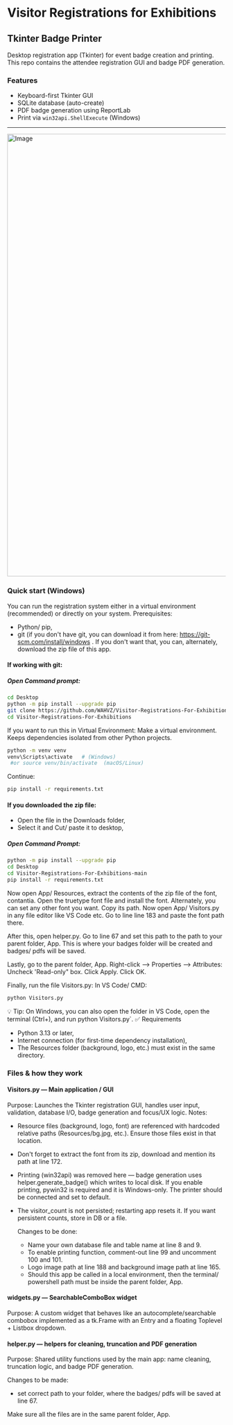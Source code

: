 # Visitor Registrations for Exhibitions

## Tkinter Badge Printer

Desktop registration app (Tkinter) for event badge creation and printing.
This repo contains the attendee registration GUI and badge PDF generation.

### Features
- Keyboard-first Tkinter GUI
- SQLite database (auto-create)
- PDF badge generation using ReportLab
- Print via `win32api.ShellExecute` (Windows)
  
---

<img width="1919" height="1019" alt="Image" src="https://github.com/user-attachments/assets/ad297ad9-a433-4bc5-bd06-8aeb746830dc" />

### Quick start (Windows)

You can run the registration system either in a virtual environment (recommended) or directly on your system.
Prerequisites:
- Python/ pip,
- git (if you don't have git, you can download it from here:
  https://git-scm.com/install/windows . If you don't want that, you can, alternately, download the zip file of this app.

#### If working with git:
##### Open Command prompt:
```bash
cd Desktop
python -m pip install --upgrade pip
git clone https://github.com/WAHVZ/Visitor-Registrations-For-Exhibitions.git
cd Visitor-Registrations-For-Exhibitions
```
If you want to run this in Virtual Environment:
Make a virtual environment. Keeps dependencies isolated from other Python projects.
```bash
python -m venv venv
venv\Scripts\activate   # (Windows)
 #or source venv/bin/activate  (macOS/Linux)
```
Continue:
```bash
pip install -r requirements.txt
```
#### If you downloaded the zip file:
- Open the file in the Downloads folder,
- Select it and Cut/ paste it to desktop,
##### Open Command Prompt:
```bash
python -m pip install --upgrade pip
cd Desktop
cd Visitor-Registrations-For-Exhibitions-main
pip install -r requirements.txt
```
Now open App/ Resources, extract the contents of the zip file of the font, contantia. Open the truetype font file and install the font. Alternately, you can set any other font you want. Copy its path.
Now open App/ Visitors.py in any file editor like VS Code etc.
Go to line line 183 and paste the font path there.

After this, open helper.py. Go to line 67 and set this path to the path to your parent folder, App. This is where your badges folder will be created and badges/ pdfs will be saved.

Lastly, go to the parent folder, App. Right-click --> Properties --> Attributes: Uncheck 'Read-only" box. Click Apply. Click OK. 

Finally, run the file Visitors.py:
In VS Code/ CMD:
```bash
python Visitors.py
```

💡 Tip: On Windows, you can also open the folder in VS Code, open the terminal (Ctrl+), and run python Visitors.py`.
✅ Requirements
- Python 3.13 or later,
- Internet connection (for first-time dependency installation),
- The Resources folder (background, logo, etc.) must exist in the same directory.

### Files & how they work
#### Visitors.py — Main application / GUI
  Purpose: Launches the Tkinter registration GUI, handles user input, validation, database I/O, badge generation and focus/UX logic.
    Notes:
  - Resource files (background, logo, font) are referenced with hardcoded relative paths (Resources/bg.jpg, etc.). Ensure those files exist in that location.
  - Don't forget to extract the font from its zip, download and mention its path at line 172.
  - Printing (win32api) was removed here — badge generation uses helper.generate_badge() which writes to local disk. If you enable printing, pywin32 is required and it is Windows-only. The printer should be connected and set to default.
  - The visitor_count is not persisted; restarting app resets it. If you want persistent counts, store in DB or a file.

    Changes to be done:
    - Name your own database file and table name at line 8 and 9.
    - To enable printing function, comment-out line 99 and uncomment 100 and 101.
    - Logo image path at line 188 and background image path at line 165.
    - Should this app be called in a local environment, then the terminal/ powershell path must be inside the parent folder, App.

#### widgets.py — SearchableComboBox widget
  Purpose: A custom widget that behaves like an autocomplete/searchable combobox implemented as a tk.Frame with an Entry and a floating Toplevel + Listbox dropdown.

#### helper.py — helpers for cleaning, truncation and PDF generation
  Purpose: Shared utility functions used by the main app: name cleaning, truncation logic, and badge PDF generation.

   Changes to be made:
   - set correct path to your folder, where the badges/ pdfs will be saved at line 67.



 Make sure all the files are in the same parent folder, App.

